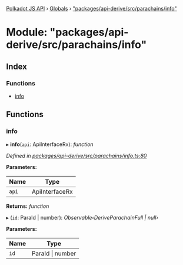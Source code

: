 [Polkadot JS API](../README.md) › [Globals](../globals.md) › ["packages/api-derive/src/parachains/info"](_packages_api_derive_src_parachains_info_.md)

# Module: "packages/api-derive/src/parachains/info"

## Index

### Functions

* [info](_packages_api_derive_src_parachains_info_.md#info)

## Functions

###  info

▸ **info**(`api`: ApiInterfaceRx): *function*

*Defined in [packages/api-derive/src/parachains/info.ts:80](https://github.com/polkadot-js/api/blob/bcdfcce89/packages/api-derive/src/parachains/info.ts#L80)*

**Parameters:**

Name | Type |
------ | ------ |
`api` | ApiInterfaceRx |

**Returns:** *function*

▸ (`id`: ParaId | number): *Observable‹DeriveParachainFull | null›*

**Parameters:**

Name | Type |
------ | ------ |
`id` | ParaId &#124; number |
